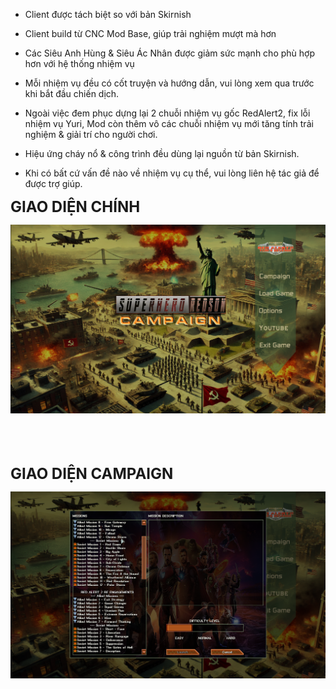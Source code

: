 - Client được tách biệt so với bản Skirnish
  
- Client build từ CNC Mod Base, giúp trải nghiệm mượt mà hơn
  
- Các Siêu Anh Hùng & Siêu Ác Nhân được giảm sức mạnh cho phù hợp hơn với hệ thống nhiệm vụ
  
- Mỗi nhiệm vụ đều có cốt truyện và hướng dẫn, vui lòng xem qua trước khi bắt đầu chiến dịch.
  
- Ngoài việc đem phục dựng lại 2 chuỗi nhiệm vụ gốc RedAlert2, fix lỗi nhiệm vụ Yuri, Mod còn thêm vô các chuỗi nhiệm vụ mới tăng tính trải nghiệm & giải trí cho người chơi.
  
- Hiệu ứng cháy nổ & công trình đều dùng lại nguồn từ bản Skirnish.
  
- Khi có bất cứ vấn đề nào về nhiệm vụ cụ thể, vui lòng liên hệ tác giả để được trợ giúp.

<span style="font-size: 24px; font-weight: bold;">GIAO DIỆN CHÍNH</span>

<p align="center">
  <img src="/assets/1cam.png" alt="Ảnh minh họa">
</p>

<br><br><br>  <!-- Thêm khoảng trống -->

<span style="font-size: 24px; font-weight: bold;">GIAO DIỆN CAMPAIGN</span>

<p align="center">
  <img src="/assets/2cam.png" alt="Ảnh minh họa">
</p>
